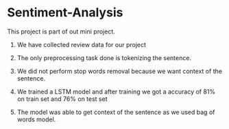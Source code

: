 # Sentiment-Analysis
This project is part of out mini project.


1. We have collected review data for our project


2. The only preprocessing task done is tokenizing the sentence. 


3. We did not perform stop words removal because we want context of the sentence.


4. We trained a LSTM model and after training we got a accuracy of 81% on train set and 76% on test set


5. The model was able to get context of the sentence as we used bag of words model.

